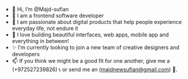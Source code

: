 - 👋 Hi, I’m @Majd-sufian
- 👀 I am a frontend software developer
- 🚀 I am passionate about digital products that help people experience everyday life, not endure it
- 🌱 I love building beautiful interfaces, web apps, mobile app and everything in between! 
- ✨ I’m currently looking to join a new team of creative designers and developers
- 📫 If you think we might be a good fit for one another, give me a (+972527239826) 📞  or send me an (majdnewsufian@gmail.com) 📧.
